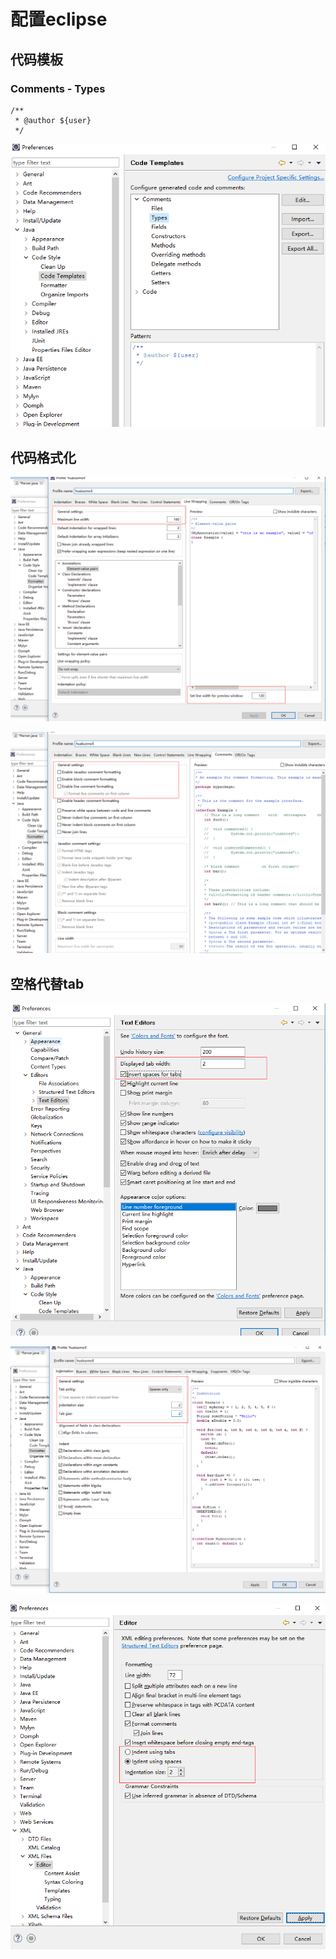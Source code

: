 
# 配置eclipse

## 代码模板
### Comments - Types
```
/**
 * @author ${user}
 */
```
![Code Templates](./.configure/img/1.png)<br/>


## 代码格式化
![Line Wrapping](./.configure/img/2-1.png)<br/>

![Comments](./.configure/img/2-2.png)<br/>

## 空格代替tab
![Text Editor](./.configure/img/3-1.png) </br>

![Formater](./.configure/img/3-2.png) </br>

![XML](./.configure/img/3-3.png) </br>
